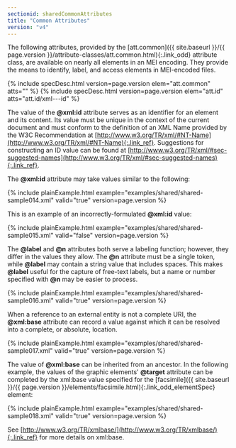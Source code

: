 ```yaml
---
sectionid: sharedCommonAttributes
title: "Common Attributes"
version: "v4"
---
```




The following attributes, provided by the [att.common]({{ site.baseurl }}/{{ page.version }}/attribute-classes/att.common.html){:.link_odd} attribute
class, are available on nearly all elements in an MEI encoding. They provide the means
to
identify, label, and access elements in MEI-encoded files.



{% include specDesc.html version=page.version elem="att.common" atts="" %}
{% include specDesc.html version=page.version elem="att.id" atts="att.id/xml---id" %}



The value of the **@xml:id** attribute serves as an identifier for an element and its
content. Its value must be unique in the context of the current document and must
conform to
the definition of an XML Name provided by the W3C Recommendation at [http://www.w3.org/TR/xml/#NT-Name](http://www.w3.org/TR/xml/#NT-Name){:.link_ref}.
Suggestions for constructing an ID value can be found at [http://www.w3.org/TR/xml/#sec-suggested-names](http://www.w3.org/TR/xml/#sec-suggested-names){:.link_ref}.

The **@xml:id** attribute may take values similar to the following:

{% include plainExample.html example="examples/shared/shared-sample014.xml" valid="true" version=page.version %}


This is an example of an incorrectly-formulated **@xml:id** value:

{% include plainExample.html example="examples/shared/shared-sample015.xml" valid="false" version=page.version %}


The **@label** and **@n** attributes both serve a labeling function; however,
they differ in the values they allow. The **@n** attribute must be a single token, while
**@label** may contain a string value that includes spaces. This makes
**@label** useful for the capture of free-text labels, but a name or number specified
with **@n** may be easier to process.

{% include plainExample.html example="examples/shared/shared-sample016.xml" valid="true" version=page.version %}

When a reference to an external entity is not a complete URI, the **@xml:base**
attribute can record a value against which it can be resolved into a complete, or
absolute,
location.

{% include plainExample.html example="examples/shared/shared-sample017.xml" valid="true" version=page.version %}

The value of **@xml:base** can be inherited from an ancestor. In the following example,
the values of the graphic elements' **@target** attribute can be completed by the
xml:base value specified for the [facsimile]({{ site.baseurl }}/{{ page.version }}/elements/facsimile.html){:.link_odd_elementSpec} element:

{% include plainExample.html example="examples/shared/shared-sample018.xml" valid="true" version=page.version %}

See [http://www.w3.org/TR/xmlbase/](http://www.w3.org/TR/xmlbase/){:.link_ref} for more
details on xml:base.

